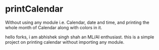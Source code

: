 # printCalendar
Without using any module i.e. Calendar, date and time, and printing the whole month of Calendar along with colors in it.


hello forks, i am abhishek singh shah an ML/AI enthusiast. this is a simple project on printing calendar without importing any module. 
